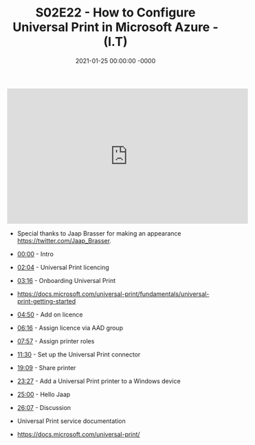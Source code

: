 ﻿---
layout: post
title: "S02E22 - How to Configure Universal Print in Microsoft Azure - (I.T)"
date: 2021-01-25 00:00:00 -0000
categories:
---

<iframe loading="lazy" width="560" height="315" src="https://www.youtube.com/embed/iDv3egbVkHc" title="YouTube video player" frameborder="0" allow="accelerometer; autoplay; clipboard-write; encrypted-media; gyroscope; picture-in-picture" allowfullscreen></iframe>

 * Special thanks to Jaap Brasser for making an appearance https://twitter.com/Jaap_Brasser.

 * [00:00](https://www.youtube.com/watch?v=iDv3egbVkHc&t=0s) - Intro
 * [02:04](https://www.youtube.com/watch?v=iDv3egbVkHc&t=124s) - Universal Print licencing
 * [03:16](https://www.youtube.com/watch?v=iDv3egbVkHc&t=196s) - Onboarding Universal Print
- https://docs.microsoft.com/universal-print/fundamentals/universal-print-getting-started
 * [04:50](https://www.youtube.com/watch?v=iDv3egbVkHc&t=290s) - Add on licence
 * [06:16](https://www.youtube.com/watch?v=iDv3egbVkHc&t=376s) - Assign licence via AAD group
 * [07:57](https://www.youtube.com/watch?v=iDv3egbVkHc&t=477s) - Assign printer roles
 * [11:30](https://www.youtube.com/watch?v=iDv3egbVkHc&t=690s) - Set up the Universal Print connector
 * [19:09](https://www.youtube.com/watch?v=iDv3egbVkHc&t=1149s) - Share printer
 * [23:27](https://www.youtube.com/watch?v=iDv3egbVkHc&t=1407s) - Add a Universal Print printer to a Windows device
 * [25:00](https://www.youtube.com/watch?v=iDv3egbVkHc&t=1500s) - Hello Jaap
 * [26:07](https://www.youtube.com/watch?v=iDv3egbVkHc&t=1567s) - Discussion

 * Universal Print service documentation
 * https://docs.microsoft.com/universal-print/

